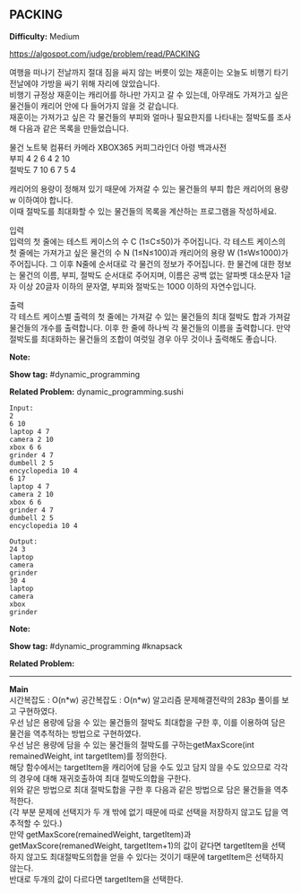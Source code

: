 ## PACKING

**Difficulty:** Medium

https://algospot.com/judge/problem/read/PACKING

여행을 떠나기 전날까지 절대 짐을 싸지 않는 버릇이 있는 재훈이는 오늘도 비행기 타기 전날에야 가방을 싸기 위해 자리에 앉았습니다. <br/>
비행기 규정상 재훈이는 캐리어를 하나만 가지고 갈 수 있는데, 아무래도 가져가고 싶은 물건들이 캐리어 안에 다 들어가지 않을 것 같습니다. <br/>
재훈이는 가져가고 싶은 각 물건들의 부피와 얼마나 필요한지를 나타내는 절박도를 조사해 다음과 같은 목록을 만들었습니다. <br/>

물건		노트북 컴퓨터	카메라	XBOX365	커피그라인더	아령	백과사전 <br/>
부피		4			2		6		4			2	10 <br/>
절박도	7			10		6		7			5	4 <br/>

캐리어의 용량이 정해져 있기 때문에 가져갈 수 있는 물건들의 부피 합은 캐리어의 용량 w 이하여야 합니다. <br/>
이때 절박도를 최대화할 수 있는 물건들의 목록을 계산하는 프로그램을 작성하세요. <br/>

입력 <br/>
입력의 첫 줄에는 테스트 케이스의 수 C (1≤C≤50)가 주어집니다. 각 테스트 케이스의 첫 줄에는 가져가고 싶은 물건의 수 N (1≤N≤100)과 캐리어의 용량 W (1≤W≤1000)가 주어집니다. 그 이후 N줄에 순서대로 각 물건의 정보가 주어집니다. 한 물건에 대한 정보는 물건의 이름, 부피, 절박도 순서대로 주어지며, 이름은 공백 없는 알파벳 대소문자 1글자 이상 20글자 이하의 문자열, 부피와 절박도는 1000 이하의 자연수입니다.

출력 <br/>
각 테스트 케이스별 출력의 첫 줄에는 가져갈 수 있는 물건들의 최대 절박도 합과 가져갈 물건들의 개수를 출력합니다. 이후 한 줄에 하나씩 각 물건들의 이름을 출력합니다. 만약 절박도를 최대화하는 물건들의 조합이 여럿일 경우 아무 것이나 출력해도 좋습니다.

**Note:**

**Show tag:** \#dynamic\_programming

**Related Problem:** dynamic_programming.sushi

```
Input:
2
6 10
laptop 4 7
camera 2 10
xbox 6 6
grinder 4 7
dumbell 2 5
encyclopedia 10 4
6 17
laptop 4 7
camera 2 10
xbox 6 6
grinder 4 7
dumbell 2 5
encyclopedia 10 4

Output: 
24 3
laptop
camera
grinder
30 4
laptop
camera
xbox
grinder
```

**Note:**

**Show tag:** \#dynamic\_programming \#knapsack

**Related Problem:** 

------------------------------------

**Main** <br/>
시간복잡도 : O(n\*w) 공간복잡도 : O(n\*w)
알고리즘 문제해결전략의 283p 풀이를 보고 구현하였다. <br/>
우선 남은 용량에 담을 수 있는 물건들의 절박도 최대합을 구한 후, 이를 이용하여 담은 물건을 역추적하는 방법으로 구현하였다. <br/>
우선 남은 용량에 담을 수 있는 물건들의 절박도를 구하는getMaxScore(int remainedWeight, int targetItem)를 정의한다. <br/>
해당 함수에서는 targetItem을 캐리어에 담을 수도 있고 담지 않을 수도 있으므로 각각의 경우에 대해 재귀호출하여 최대 절박도의합을 구한다. <br/>
위와 같은 방법으로 최대 절박도합을 구한 후 다음과 같은 방법으로 담은 물건들을 역추적한다. <br/>
(각 부분 문제에 선택지가 두 개 밖에 없기 때문에 따로 선택을 저장하지 않고도 답을 역추적할 수 있다.) <br/>
만약 getMaxScore(remainedWeight, targetItem)과 getMaxScore(remanedWeight, targetItem+1)의 값이 같다면 targetItem을 선택하지 않고도 최대절박도의합을 얻을 수 있다는 것이기 때문에 targetItem은 선택하지 않는다. <br/>
반대로 두개의 값이 다르다면 targetItem을 선택한다.
